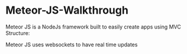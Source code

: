 # Meteor-JS-Walkthrough

Meteor JS is a NodeJs framework built to easily create apps using MVC Structure: 

Meteor JS uses websockets to have real time updates
